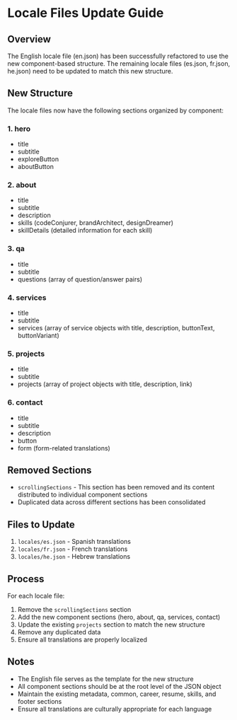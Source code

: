 # Locale Files Update Guide

## Overview

The English locale file (en.json) has been successfully refactored to use the new component-based structure. The remaining locale files (es.json, fr.json, he.json) need to be updated to match this new structure.

## New Structure

The locale files now have the following sections organized by component:

### 1. hero

- title
- subtitle
- exploreButton
- aboutButton

### 2. about

- title
- subtitle
- description
- skills (codeConjurer, brandArchitect, designDreamer)
- skillDetails (detailed information for each skill)

### 3. qa

- title
- subtitle
- questions (array of question/answer pairs)

### 4. services

- title
- subtitle
- services (array of service objects with title, description, buttonText, buttonVariant)

### 5. projects

- title
- subtitle
- projects (array of project objects with title, description, link)

### 6. contact

- title
- subtitle
- description
- button
- form (form-related translations)

## Removed Sections

- `scrollingSections` - This section has been removed and its content distributed to individual component sections
- Duplicated data across different sections has been consolidated

## Files to Update

1. `locales/es.json` - Spanish translations
2. `locales/fr.json` - French translations
3. `locales/he.json` - Hebrew translations

## Process

For each locale file:

1. Remove the `scrollingSections` section
2. Add the new component sections (hero, about, qa, services, contact)
3. Update the existing `projects` section to match the new structure
4. Remove any duplicated data
5. Ensure all translations are properly localized

## Notes

- The English file serves as the template for the new structure
- All component sections should be at the root level of the JSON object
- Maintain the existing metadata, common, career, resume, skills, and footer sections
- Ensure all translations are culturally appropriate for each language

